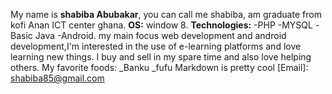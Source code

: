 My name is  __shabiba Abubakar__, you can call me shabiba, am graduate from kofi Anan ICT center ghana.
**OS:**  window 8.
**Technologies:**
-PHP 
-MYSQL
-Basic Java
-Android.
my main focus web development and android development,I'm interested in the use of e-learning platforms and love learning new things.
I buy and sell in my spare time and also love helping others.
My favorite foods:
_Banku
_fufu
Markdown is pretty cool
[Email]: shabiba85@gmail.com
